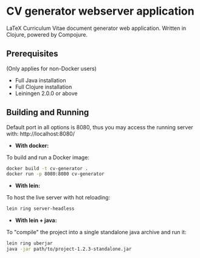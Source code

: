 # CV generator webserver application
LaTeX Curriculum Vitae document generator web application. Written in Clojure, powered by Compojure.

## Prerequisites
(Only applies for non-Docker users)

* Full Java installation
* Full Clojure installation
* Leiningen 2.0.0 or above

## Building and Running
Default port in all options is 8080, thus you may access the running server with: http://localhost:8080/

* **With docker:**

To build and run a Docker image:
```sh
docker build -t cv-generator .
docker run -p 8080:8080 cv-generator
```

* **With lein:**

To host the live server with hot reloading:
```sh
lein ring server-headless
```

* **With lein + java:**

To "compile" the project into a single standalone java archive and run it:
```sh
lein ring uberjar
java -jar path/to/project-1.2.3-standalone.jar
```
